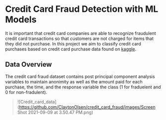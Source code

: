 # <a title="Credit Card Fraud Detection with ML Models"> Credit Card Fraud Detection with ML Models</a>

It is important that credit card companies are able to recognize fraudulent credit card transactions so that customers are not charged for items that they did not purchase. In this project we aim to classify credit card purchases based on credit card purchase data found on [kaggle](https://www.kaggle.com/mlg-ulb/creditcardfraud). 

## Data Overview

The credit card fraud dataset contains post principal component analysis variables to maintain anonimity as well as the amount paid for each purchase, the time, and the response variable the class (1 for fraduelent and 0 for non-fradulent).


> ![Credit_card_data](https://github.com/ClaytonOlsen/credit_card_fraud/images/Screen Shot 2021-09-09 at 3.50.47 PM.png)














